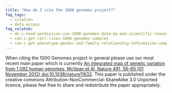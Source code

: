 ```yaml
---
title: "How do I cite the 1000 genomes project?"
faq_tags:
  - citation
  - data-access
faq_related:
  - do-i-need-permission-use-1000-genomes-data-my-own-scientific-research
  - can-i-get-cell-lines-1000-genomes-samples
  - can-i-get-phenotype-gender-and-family-relationship-information-samples
---
```

                    
When citing the 1000 Genomes project in general please use our most recent main paper which is currently [An integrated map of genetic variation from 1,092 human genomes, McVean et Al, Nature 491, 56–65 (01 November 2012) doi:10.1038/nature11632](http://www.nature.com/nature/journal/v491/n7422/full/nature11632.html). This paper is published under the creative commons Attribution-NonCommercial-ShareAlike 3.0 Unported licence, please feel free to share and redistribute the paper appropriately.
